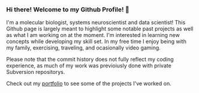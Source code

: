 ### Hi there! Welcome to my Github Profile! 👋

I'm a molecular biologist, systems neuroscientist and data scientist! This Github page is largely meant to highlight some notable past projects as well as what I am working on at the moment. I'm interested in learning new concepts while developing my skill set. In my free time I enjoy being with my family, exercising, traveling, and ocasionally video gaming.

Please note that the commit history does not fully reflect my coding experience, as much of my work was previoiusly done with private Subversion repositorys.

Check out my [portfolio](https://github.com/sean-otoole/Portfolio) to see some of the projects I've worked on. 

<!--
**seanotoole/seanotoole** is a ✨ _special_ ✨ repository because its `README.md` (this file) appears on your GitHub profile.



